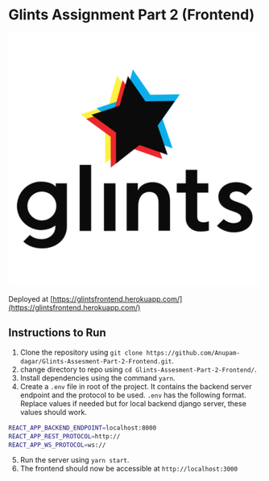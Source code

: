 # Glints Assignment Part 2 (Frontend)

![Glints Logo](./src/logo.png)

Deployed at [https://glintsfrontend.herokuapp.com/](https://glintsfrontend.herokuapp.com/)

## Instructions to Run

1. Clone the repository using `git clone https://github.com/Anupam-dagar/Glints-Assesment-Part-2-Frontend.git`.
2. change directory to repo using `cd Glints-Assesment-Part-2-Frontend/`.
3. Install dependencies using the command `yarn`.
4. Create a `.env` file in root of the project. It contains the backend server endpoint and the protocol to be used. `.env` has the following format. Replace values if needed but for local backend django server, these values should work.
```bash
REACT_APP_BACKEND_ENDPOINT=localhost:8000
REACT_APP_REST_PROTOCOL=http://
REACT_APP_WS_PROTOCOL=ws://
```
5. Run the server using `yarn start`.
6. The frontend should now be accessible at `http://localhost:3000`
